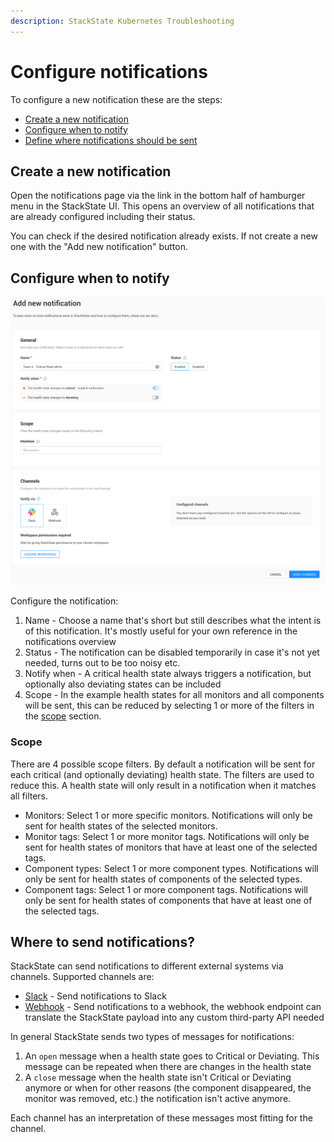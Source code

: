 ```yaml
---
description: StackState Kubernetes Troubleshooting
---
```


# Configure notifications 

To configure a new notification these are the steps:

* [Create a new notification](#create-a-new-notification)
* [Configure when to notify](#configure-when-to-notify)
* [Define where notifications should be sent](#where-to-send-notifications)

## Create a new notification

Open the notifications page via the link in the bottom half of hamburger menu in the StackState UI. This opens an overview of all notifications that are already configured including their status.

You can check if the desired notification already exists. If not create a new one with the "Add new notification" button.

## Configure when to notify

![Adding a new notification](/.gitbook/assets/k8s/notifications-add-new-notification.png)

Configure the notification:

1. Name - Choose a name that's short but still describes what the intent is of this notification. It's mostly useful for your own reference in the notifications overview
2. Status - The notification can be disabled temporarily in case it's not yet needed, turns out to be too noisy etc.
3. Notify when - A critical health state always triggers a notification, but optionally also deviating states can be included
4. Scope - In the example health states for all monitors and all components will be sent, this can be reduced by selecting 1 or more of the filters in the [scope](#scopes) section.

### Scope

There are 4 possible scope filters. By default a notification will be sent for each critical (and optionally deviating) health state. The filters are used to reduce this. A health state will only result in a notification when it matches all filters.

* Monitors: Select 1 or more specific monitors. Notifications will only be sent for health states of the selected monitors.
* Monitor tags: Select 1 or more monitor tags. Notifications will only be sent for health states of monitors that have at least one of the selected tags.
* Component types: Select 1 or more component types. Notifications will only be sent for health states of components of the selected types.
* Component tags: Select 1 or more component tags. Notifications will only be sent for health states of components that have at least one of the selected tags.

## Where to send notifications?

StackState can send notifications to different external systems via channels. Supported channels are:

* [Slack](channels/slack.md) - Send notifications to Slack
* [Webhook](channels/webhook.md) - Send notifications to a webhook, the webhook endpoint can translate the StackState payload into any custom third-party API needed

In general StackState sends two types of messages for notifications:

1. An `open` message when a health state goes to Critical or Deviating. This message can be repeated when there are changes in the health state
2. A `close` message when the health state isn't Critical or Deviating anymore or when for other reasons (the component disappeared, the monitor was removed, etc.) the notification isn't active anymore.

Each channel has an interpretation of these messages most fitting for the channel.